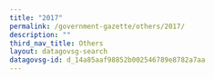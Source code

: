 ```yaml
---
title: "2017"
permalink: /government-gazette/others/2017/
description: ""
third_nav_title: Others
layout: datagovsg-search
datagovsg-id: d_14a85aaf98852b002546789e8782a7aa
---
```

